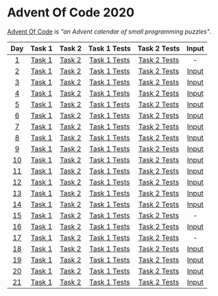 # Advent Of Code 2020
[Advent Of Code](https://adventofcode.com/2020/about) is *"an Advent calendar of small programming puzzles"*.

| Day | Task 1 | Task 2 | Task 1 Tests | Task 2 Tests | Input |
|:---:|:------:|:------:|:------------:|:------------:|:-----:|
| [1](https://adventofcode.com/2020/day/1) | [Task 1](/AdventOfCode2020/Day01Task1.cs) | [Task 2](/AdventOfCode2020/Day01Task2.cs) | [Task 1 Tests](/AdventOfCode2020.Tests/Day01Task1Tests.cs) | [Task 2 Tests](/AdventOfCode2020.Tests/Day01Task1Tests.cs) | - |
| [2](https://adventofcode.com/2020/day/2) | [Task 1](/AdventOfCode2020/Day02Task1.cs) | [Task 2](/AdventOfCode2020/Day02Task2.cs) | [Task 1 Tests](/AdventOfCode2020.Tests/Day02Task1Tests.cs) | [Task 2 Tests](/AdventOfCode2020.Tests/Day02Task1Tests.cs) | [Input](/AdventOfCode2020.Tests/Files/Day02.txt) |
| [3](https://adventofcode.com/2020/day/3) | [Task 1](/AdventOfCode2020/Day03Task1.cs) | [Task 2](/AdventOfCode2020/Day03Task2.cs) | [Task 1 Tests](/AdventOfCode2020.Tests/Day03Task1Tests.cs) | [Task 2 Tests](/AdventOfCode2020.Tests/Day03Task1Tests.cs) | [Input](/AdventOfCode2020.Tests/Files/Day03.txt) |
| [4](https://adventofcode.com/2020/day/4) | [Task 1](/AdventOfCode2020/Day04Task1.cs) | [Task 2](/AdventOfCode2020/Day04Task2.cs) | [Task 1 Tests](/AdventOfCode2020.Tests/Day04Task1Tests.cs) | [Task 2 Tests](/AdventOfCode2020.Tests/Day04Task1Tests.cs) | [Input](/AdventOfCode2020.Tests/Files/Day04.txt) |
| [5](https://adventofcode.com/2020/day/5) | [Task 1](/AdventOfCode2020/Day05Task1.cs) | [Task 2](/AdventOfCode2020/Day05Task2.cs) | [Task 1 Tests](/AdventOfCode2020.Tests/Day05Task1Tests.cs) | [Task 2 Tests](/AdventOfCode2020.Tests/Day05Task1Tests.cs) | [Input](/AdventOfCode2020.Tests/Files/Day05.txt) |
| [6](https://adventofcode.com/2020/day/6) | [Task 1](/AdventOfCode2020/Day06Task1.cs) | [Task 2](/AdventOfCode2020/Day06Task2.cs) | [Task 1 Tests](/AdventOfCode2020.Tests/Day06Task1Tests.cs) | [Task 2 Tests](/AdventOfCode2020.Tests/Day06Task1Tests.cs) | [Input](/AdventOfCode2020.Tests/Files/Day06.txt) |
| [7](https://adventofcode.com/2020/day/7) | [Task 1](/AdventOfCode2020/Day07Task1.cs) | [Task 2](/AdventOfCode2020/Day07Task2.cs) | [Task 1 Tests](/AdventOfCode2020.Tests/Day07Task1Tests.cs) | [Task 2 Tests](/AdventOfCode2020.Tests/Day07Task1Tests.cs) | [Input](/AdventOfCode2020.Tests/Files/Day07.txt) |
| [8](https://adventofcode.com/2020/day/8) | [Task 1](/AdventOfCode2020/Day08Task1.cs) | [Task 2](/AdventOfCode2020/Day08Task2.cs) | [Task 1 Tests](/AdventOfCode2020.Tests/Day08Task1Tests.cs) | [Task 2 Tests](/AdventOfCode2020.Tests/Day08Task1Tests.cs) | [Input](/AdventOfCode2020.Tests/Files/Day08.txt) |
| [9](https://adventofcode.com/2020/day/9) | [Task 1](/AdventOfCode2020/Day09Task1.cs) | [Task 2](/AdventOfCode2020/Day09Task2.cs) | [Task 1 Tests](/AdventOfCode2020.Tests/Day09Task1Tests.cs) | [Task 2 Tests](/AdventOfCode2020.Tests/Day09Task1Tests.cs) | [Input](/AdventOfCode2020.Tests/Files/Day09.txt) |
| [10](https://adventofcode.com/2020/day/10) | [Task 1](/AdventOfCode2020/Day10Task1.cs) | [Task 2](/AdventOfCode2020/Day10Task2.cs) | [Task 1 Tests](/AdventOfCode2020.Tests/Day10Task1Tests.cs) | [Task 2 Tests](/AdventOfCode2020.Tests/Day10Task1Tests.cs) | [Input](/AdventOfCode2020.Tests/Files/Day10.txt) |
| [11](https://adventofcode.com/2020/day/11) | [Task 1](/AdventOfCode2020/Day11Task1.cs) | [Task 2](/AdventOfCode2020/Day11Task2.cs) | [Task 1 Tests](/AdventOfCode2020.Tests/Day11Task1Tests.cs) | [Task 2 Tests](/AdventOfCode2020.Tests/Day11Task1Tests.cs) | [Input](/AdventOfCode2020.Tests/Files/Day11.txt) |
| [12](https://adventofcode.com/2020/day/12) | [Task 1](/AdventOfCode2020/Day12Task1.cs) | [Task 2](/AdventOfCode2020/Day12Task2.cs) | [Task 1 Tests](/AdventOfCode2020.Tests/Day12Task1Tests.cs) | [Task 2 Tests](/AdventOfCode2020.Tests/Day12Task1Tests.cs) | [Input](/AdventOfCode2020.Tests/Files/Day12.txt) |
| [13](https://adventofcode.com/2020/day/13) | [Task 1](/AdventOfCode2020/Day13Task1.cs) | [Task 2](/AdventOfCode2020/Day13Task2.cs) | [Task 1 Tests](/AdventOfCode2020.Tests/Day13Task1Tests.cs) | [Task 2 Tests](/AdventOfCode2020.Tests/Day13Task1Tests.cs) | [Input](/AdventOfCode2020.Tests/Files/Day13.txt) |
| [14](https://adventofcode.com/2020/day/14) | [Task 1](/AdventOfCode2020/Day14Task1.cs) | [Task 2](/AdventOfCode2020/Day14Task2.cs) | [Task 1 Tests](/AdventOfCode2020.Tests/Day14Task1Tests.cs) | [Task 2 Tests](/AdventOfCode2020.Tests/Day14Task1Tests.cs) | [Input](/AdventOfCode2020.Tests/Files/Day14.txt) |
| [15](https://adventofcode.com/2020/day/15) | [Task 1](/AdventOfCode2020/Day15Task1.cs) | [Task 2](/AdventOfCode2020/Day15Task2.cs) | [Task 1 Tests](/AdventOfCode2020.Tests/Day15Task1Tests.cs) | [Task 2 Tests](/AdventOfCode2020.Tests/Day15Task1Tests.cs) | - |
| [16](https://adventofcode.com/2020/day/16) | [Task 1](/AdventOfCode2020/Day16Task1.cs) | [Task 2](/AdventOfCode2020/Day16Task2.cs) | [Task 1 Tests](/AdventOfCode2020.Tests/Day16Task1Tests.cs) | [Task 2 Tests](/AdventOfCode2020.Tests/Day16Task1Tests.cs) | [Input](/AdventOfCode2020.Tests/Files/Day16.txt) |
| [17](https://adventofcode.com/2020/day/17) | [Task 1](/AdventOfCode2020/Day17Task1.cs) | [Task 2](/AdventOfCode2020/Day17Task2.cs) | [Task 1 Tests](/AdventOfCode2020.Tests/Day17Task1Tests.cs) | [Task 2 Tests](/AdventOfCode2020.Tests/Day17Task1Tests.cs) | - |
| [18](https://adventofcode.com/2020/day/18) | [Task 1](/AdventOfCode2020/Day18Task1.cs) | [Task 2](/AdventOfCode2020/Day18Task2.cs) | [Task 1 Tests](/AdventOfCode2020.Tests/Day18Task1Tests.cs) | [Task 2 Tests](/AdventOfCode2020.Tests/Day18Task1Tests.cs) | [Input](/AdventOfCode2020.Tests/Files/Day18.txt) |
| [19](https://adventofcode.com/2020/day/19) | [Task 1](/AdventOfCode2020/Day19Task1.cs) | [Task 2](/AdventOfCode2020/Day19Task2.cs) | [Task 1 Tests](/AdventOfCode2020.Tests/Day19Task1Tests.cs) | [Task 2 Tests](/AdventOfCode2020.Tests/Day19Task1Tests.cs) | [Input](/AdventOfCode2020.Tests/Files/Day19.txt) |
| [20](https://adventofcode.com/2020/day/20) | [Task 1](/AdventOfCode2020/Day20Task1.cs) | [Task 2](/AdventOfCode2020/Day20Task2.cs) | [Task 1 Tests](/AdventOfCode2020.Tests/Day20Task1Tests.cs) | [Task 2 Tests](/AdventOfCode2020.Tests/Day20Task1Tests.cs) | [Input](/AdventOfCode2020.Tests/Files/Day20.txt) |
| [21](https://adventofcode.com/2020/day/21) | [Task 1](/AdventOfCode2020/Day21Task1.cs) | [Task 2](/AdventOfCode2020/Day21Task2.cs) | [Task 1 Tests](/AdventOfCode2020.Tests/Day21Task1Tests.cs) | [Task 2 Tests](/AdventOfCode2020.Tests/Day21Task1Tests.cs) | [Input](/AdventOfCode2020.Tests/Files/Day21.txt) |
